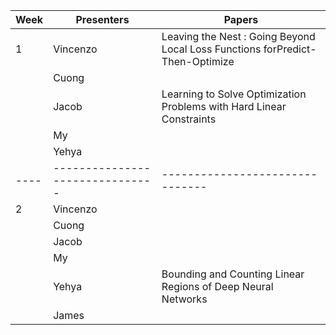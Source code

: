 
| Week | Presenters                      | Papers                          |
| ---- | ------------------------------- | ------------------------------- |
| 1    |      Vincenzo  |  Leaving the Nest : Going Beyond Local Loss Functions forPredict-Then-Optimize |
|     |    Cuong   |             |
|     |  Jacob        |             Learning to Solve Optimization Problems with Hard Linear Constraints |
|     |     My          |             |
|      |  Yehya       |               |
| ---- | ------------------------------- | ------------------------------- |
| 2    |      Vincenzo  |  |
|     |    Cuong   |             |
|     |  Jacob        |            |
|     |     My          |             |
|      |  Yehya       |         Bounding and Counting Linear Regions of Deep Neural Networks          |
|      |  James       |               |
